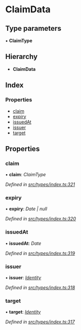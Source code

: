 # ClaimData

## Type parameters

▪ **ClaimType**

## Hierarchy

* **ClaimData**

## Index

### Properties

* [claim](claimdata.md#claim)
* [expiry](claimdata.md#expiry)
* [issuedAt](claimdata.md#issuedat)
* [issuer](claimdata.md#issuer)
* [target](claimdata.md#target)

## Properties

### claim

• **claim**: _ClaimType_

_Defined in_ [_src/types/index.ts:321_](https://github.com/PolymathNetwork/polymesh-sdk/blob/56921667/src/types/index.ts#L321)

### expiry

• **expiry**: _Date \| null_

_Defined in_ [_src/types/index.ts:320_](https://github.com/PolymathNetwork/polymesh-sdk/blob/56921667/src/types/index.ts#L320)

### issuedAt

• **issuedAt**: _Date_

_Defined in_ [_src/types/index.ts:319_](https://github.com/PolymathNetwork/polymesh-sdk/blob/56921667/src/types/index.ts#L319)

### issuer

• **issuer**: [_Identity_](../classes/identity.md)

_Defined in_ [_src/types/index.ts:318_](https://github.com/PolymathNetwork/polymesh-sdk/blob/56921667/src/types/index.ts#L318)

### target

• **target**: [_Identity_](../classes/identity.md)

_Defined in_ [_src/types/index.ts:317_](https://github.com/PolymathNetwork/polymesh-sdk/blob/56921667/src/types/index.ts#L317)

